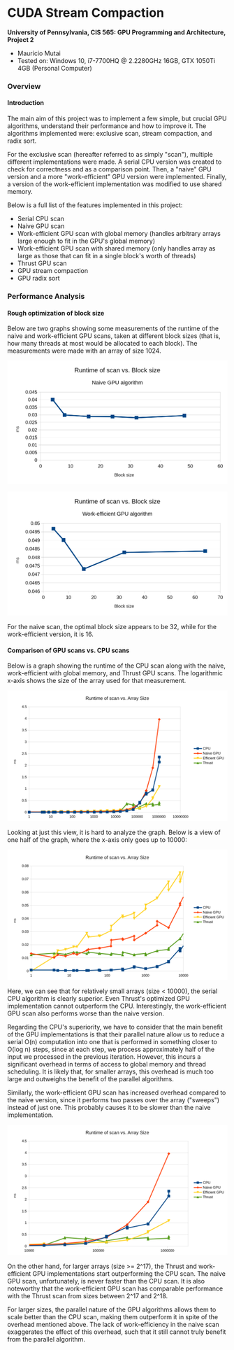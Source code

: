 CUDA Stream Compaction
======================

**University of Pennsylvania, CIS 565: GPU Programming and Architecture, Project 2**

* Mauricio Mutai
* Tested on: Windows 10, i7-7700HQ @ 2.2280GHz 16GB, GTX 1050Ti 4GB (Personal Computer)

### Overview

#### Introduction

The main aim of this project was to implement a few simple, but crucial GPU algorithms, understand their performance and how to improve it. The algorithms implemented were: exclusive scan, stream compaction, and radix sort.

For the exclusive scan (hereafter referred to as simply "scan"), multiple different implementations were made. A serial CPU version was created to check for correctness and as a comparison point. Then, a "naive" GPU version and a more "work-efficient" GPU version were implemented. Finally, a version of the work-efficient implementation was modified to use shared memory.

Below is a full list of the features implemented in this project:

* Serial CPU scan
* Naive GPU scan
* Work-efficient GPU scan with global memory (handles arbitrary arrays large enough to fit in the GPU's global memory)
* Work-efficient GPU scan with shared memory (only handles array as large as those that can fit in a single block's worth of threads)
* Thrust GPU scan
* GPU stream compaction
* GPU radix sort

### Performance Analysis

#### Rough optimization of block size

Below are two graphs showing some measurements of the runtime of the naive and work-efficient GPU scans, taken at different block sizes (that is, how many threads at most would be allocated to each block). The measurements were made with an array of size 1024.

![](img/block-naive.png)

![](img/block-workeff.png)

For the naive scan, the optimal block size appears to be 32, while for the work-efficient version, it is 16.

#### Comparison of GPU scans vs. CPU scans

Below is a graph showing the runtime of the CPU scan along with the naive, work-efficient with global memory, and Thrust GPU scans. The logarithmic x-axis shows the size of the array used for that measurement.

![](img/array-all-full.png)

Looking at just this view, it is hard to analyze the graph. Below is a view of one half of the graph, where the x-axis only goes up to 10000:

![](img/array-all-lower.png)

Here, we can see that for relatively small arrays (size < 10000), the serial CPU algorithm is clearly superior. Even Thrust's optimized GPU implementation cannot outperform the CPU. Interestingly, the work-efficient GPU scan also performs worse than the naive version.

Regarding the CPU's superiority, we have to consider that the main benefit of the GPU implementations is that their parallel nature allow us to reduce a serial O(n) computation into one that is performed in something closer to O(log n) steps, since at each step, we process approximately half of the input we processed in the previous iteration. However, this incurs a significant overhead in terms of access to global memory and thread scheduling. It is likely that, for smaller arrays, this overhead is much too large and outweighs the benefit of the parallel algorithms.

Similarly, the work-efficient GPU scan has increased overhead compared to the naive version, since it performs two passes over the array ("sweeps") instead of just one. This probably causes it to be slower than the naive implementation.

![](img/array-all-higher.png)

On the other hand, for larger arrays (size >= 2^17), the Thrust and work-efficient GPU implementations start outperforming the CPU scan. The naive GPU scan, unfortunately, is never faster than the CPU scan. It is also noteworthy that the work-efficient GPU scan has comparable performance with the Thrust scan from sizes between 2^17 and 2^18.

For larger sizes, the parallel nature of the GPU algorithms allows them to scale better than the CPU scan, making them outperform it in spite of the overhead mentioned above. The lack of work-efficiency in the naive scan exaggerates the effect of this overhead, such that it still cannot truly benefit from the parallel algorithm.


